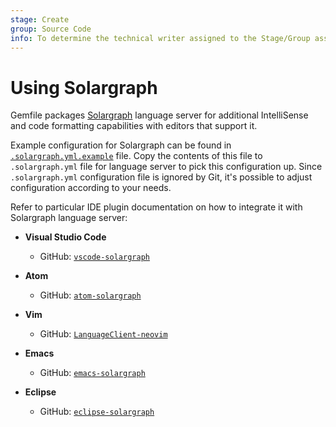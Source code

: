 ```yaml
---
stage: Create
group: Source Code
info: To determine the technical writer assigned to the Stage/Group associated with this page, see https://about.gitlab.com/handbook/engineering/ux/technical-writing/#assignments
---
```


# Using Solargraph

Gemfile packages [Solargraph](https://github.com/castwide/solargraph) language server for additional IntelliSense and code formatting capabilities with editors that support it.

Example configuration for Solargraph can be found in [`.solargraph.yml.example`](https://gitlab.com/gitlab-org/gitlab/-/blob/master/.solargraph.yml.example) file. Copy the contents of this file to `.solargraph.yml` file for language server to pick this configuration up. Since `.solargraph.yml` configuration file is ignored by Git, it's possible to adjust configuration according to your needs.

Refer to particular IDE plugin documentation on how to integrate it with Solargraph language server:

- **Visual Studio Code**
  - GitHub: [`vscode-solargraph`](https://github.com/castwide/vscode-solargraph)

- **Atom**
  - GitHub: [`atom-solargraph`](https://github.com/castwide/atom-solargraph)

- **Vim**
  - GitHub: [`LanguageClient-neovim`](https://github.com/autozimu/LanguageClient-neovim)

- **Emacs**
  - GitHub: [`emacs-solargraph`](https://github.com/guskovd/emacs-solargraph)

- **Eclipse**
  - GitHub: [`eclipse-solargraph`](https://github.com/PyvesB/eclipse-solargraph)
